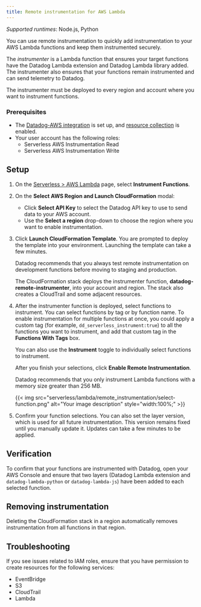 ```yaml
---
title: Remote instrumentation for AWS Lambda
---
```


_Supported runtimes_: Node.js, Python

You can use remote instrumentation to quickly add instrumentation to your AWS Lambda functions and keep them instrumented securely.

The _instrumenter_ is a Lambda function that ensures your target functions have the Datadog Lambda extension and Datadog Lambda library added. The instrumenter also ensures that your functions remain instrumented and can send telemetry to Datadog.

The instrumenter must be deployed to every region and account where you want to instrument functions.

### Prerequisites

- The [Datadog-AWS integration][1] is set up, and [resource collection][2] is enabled.
- Your user account has the following roles:
   - Serverless AWS Instrumentation Read
   - Serverless AWS Instrumentation Write

## Setup

1. On the [Serverless > AWS Lambda][3] page, select **Instrument Functions**.

1. On the **Select AWS Region and Launch CloudFormation** modal:
   - Click **Select API Key** to select the Datadog API key to use to send data to your AWS account.
   - Use the **Select a region** drop-down to choose the region where you want to enable instrumentation.

1. Click **Launch CloudFormation Template**. You are prompted to deploy the template into your environment. Launching the template can take a few minutes.

   <div class="alert alert-info">Datadog recommends that you always test remote instrumentation on development functions before moving to staging and production.</div>

   The CloudFormation stack deploys the instrumenter function, **datadog-remote-instrumenter**, into your account and region. The stack also creates a CloudTrail and some adjacent resources.

1. After the instrumenter function is deployed, select functions to instrument. 
   You can select functions by tag or by function name. To enable instrumentation for multiple functions at once, you could apply a custom tag (for example, `dd_serverless_instrument:true`) to all the functions you want to instrument, and add that custom tag in the **Functions With Tags** box. 
   
   You can also use the **Instrument** toggle to individually select functions to instrument.

   After you finish your selections, click **Enable Remote Instrumentation**.

   <div class="alert alert-info">Datadog recommends that you only instrument Lambda functions with a memory size greater than 256 MB.</div>

   {{< img src="serverless/lambda/remote_instrumentation/select-function.png" alt="Your image description" style="width:100%;" >}}

1. Confirm your function selections. You can also set the layer version, which is used for all future instrumentation. This version remains fixed until you manually update it. Updates can take a few minutes to be applied.

## Verification

To confirm that your functions are instrumented with Datadog, open your AWS Console and ensure that two layers (Datadog Lambda extension and `datadog-lambda-python` or `datadog-lambda-js`) have been added to each selected function.

## Removing instrumentation

Deleting the CloudFormation stack in a region automatically removes instrumentation from all functions in that region.

## Troubleshooting

If you see issues related to IAM roles, ensure that you have permission to create resources for the following services:

- EventBridge
- S3
- CloudTrail
- Lambda

[1]: /integrations/amazon_web_services
[2]: https://app.datadoghq.com/integrations/amazon-web-services?panel=resource-collection
[3]: https://app.datadoghq.com/functions?cloud=aws